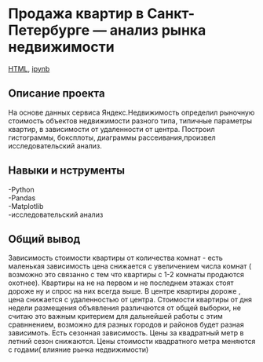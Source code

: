 # Продажа квартир в Санкт-Петербурге — анализ рынка недвижимости
[HTML](https://github.com/Eldarlakec/Portfolio/blob/main/Проект%203/Исследование%20объявлений%20о%20продаже%20квартир.html), [ipynb](https://github.com/Eldarlakec/Portfolio/blob/main/Проект%203/Исследование%20объявлений%20о%20продаже%20квартир.ipynb)

## Описание проекта
На основе данных сервиса Яндекс.Недвижимость определил рыночную стоимость объектов недвижимости разного типа, типичные параметры квартир, в зависимости от удаленности от центра. Построил гистограммы, боксплоты, диаграммы рассеивания,произвел исследовательский анализ.
## Навыки и нструменты
-Python  
-Pandas  
-Matplotlib  
-исследовательский анализ
## Общий вывод
Зависимость стоимости квартиры от количества комнат - есть маленькая зависимость цена снижается с увеличением числа комнат ( возможно это связанно с тем что квартиры с 1-2 комнаты продаются охотнее). Квартиры на не на первом и не последнем этажах стоят дороже ну и спрос на них всегда выше. В центре квартиры дороже , цена снижается с удаленностью от центра. Стоимости квартиры от дня недели размещения объявления различаются от общей выборки, не считаю это важным критерием для дальнейшей работы с этим сравннением, возможно для разных городов и районов будет разная зависимоть. Есть сезонная зависимость. Цены за квадратный метр в летний сезон снижаются. Цены стоимости квадратного метра меняются с годами( влияние рынка недвижимости)

